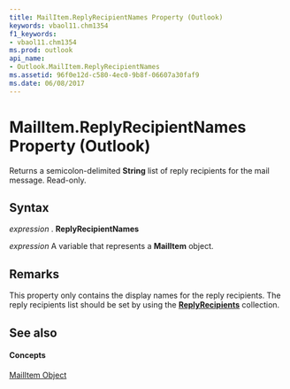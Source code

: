 ```yaml
---
title: MailItem.ReplyRecipientNames Property (Outlook)
keywords: vbaol11.chm1354
f1_keywords:
- vbaol11.chm1354
ms.prod: outlook
api_name:
- Outlook.MailItem.ReplyRecipientNames
ms.assetid: 96f0e12d-c580-4ec0-9b8f-06607a30faf9
ms.date: 06/08/2017
---
```



# MailItem.ReplyRecipientNames Property (Outlook)

Returns a semicolon-delimited  **String** list of reply recipients for the mail message. Read-only.


## Syntax

 _expression_ . **ReplyRecipientNames**

 _expression_ A variable that represents a **MailItem** object.


## Remarks

This property only contains the display names for the reply recipients. The reply recipients list should be set by using the  **[ReplyRecipients](Outlook.MailItem.ReplyRecipients.md)** collection.


## See also


#### Concepts


[MailItem Object](Outlook.MailItem.md)

